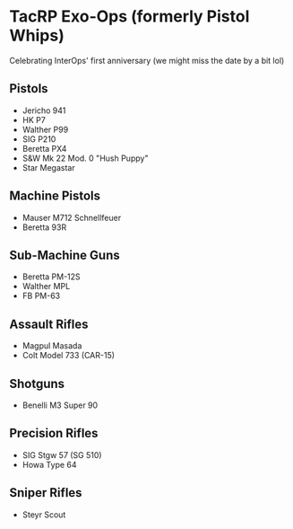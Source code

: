 # TacRP Exo-Ops (formerly Pistol Whips)

Celebrating InterOps' first anniversary (we might miss the date by a bit lol)

## Pistols
- Jericho 941
- HK P7
- Walther P99
- SIG P210
- Beretta PX4
- S&W Mk 22 Mod. 0 "Hush Puppy"
- Star Megastar

## Machine Pistols
- Mauser M712 Schnellfeuer
- Beretta 93R

## Sub-Machine Guns
- Beretta PM-12S
- Walther MPL
- FB PM-63

## Assault Rifles
- Magpul Masada
- Colt Model 733 (CAR-15)

## Shotguns
- Benelli M3 Super 90

## Precision Rifles
- SIG Stgw 57 (SG 510)
- Howa Type 64

## Sniper Rifles
- Steyr Scout

